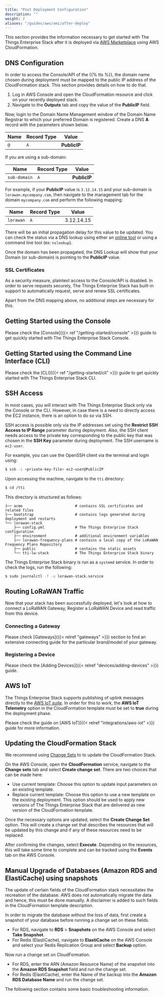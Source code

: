 ```yaml
---
title: "Post Deployment Configuration"
description: ""
weight: 2
aliases: "/guides/aws/ami/after-deploy"
---
```


This section provides the information necessary to get started with The Things Enterprise Stack after it is deployed via [AWS Marketplace](https://aws.amazon.com/marketplace/pp/The-Things-Industries-The-Things-Enterprise-Stack/B081HZKDJ4) using AWS CloudFormation.

<!--more-->

## DNS Configuration

In order to access the Console/API of the {{% tts %}}, the domain name chosen during deployment must be mapped to the public IP address of the CloudFormation stack. This section provides details on how to do that.

1. Log in AWS Console and open the CloudFormation resource and click on your recently deployed stack.
2. Navigate to the **Outputs** tab and copy the value of the **PublicIP** field.

Now, login to the Domain Name Management window of the Domain Name Registrar to which your preferred Domain is registered. Create a DNS **A** record with the parameters shown below.

|**Name**|**Record Type**|**Value**|
|---|---|---|
|`@`|`A`|**PublicIP**|

If you are using a sub-domain:

|**Name**|**Record Type**|**Value**|
|---|---|---|
|`sub-domain`|`A`|**PublicIP**|

For example, if your **PublicIP** value is `3.12.14.15` and your sub-domain is `lorawan.mycompany.com`, then navigate to the management tab for the domain `mycompany.com` and perform the following mapping:

|**Name**|**Record Type**|**Value**|
|---|---|---|
|`lorawan`|`A`|3.12.14.15|

There will be an initial propagation delay for this value to be updated. You can check the status via a DNS lookup using either an [online tool](https://network-tools.webwiz.net/nslookup.htm) or using a command line tool (ex: `nslookup`).

Once the domain has been propagated, the DNS Lookup will show that your Domain (or sub-domain) is pointing to the **PublicIP** value.

### SSL Certificates

As a security measure, plaintext access to the Console/API is disabled. In order to serve requests securely, The Things Enterprise Stack has built-in support to automatically request, serve and renew SSL certificates.

Apart from the DNS mapping above, no additional steps are necessary for this.

## Getting Started using the Console

Please check the [Console]({{< ref "/getting-started/console" >}}) guide to get quickly started with The Things Enterprise Stack Console.

## Getting Started using the Command Line Interface (CLI)

Please check the [CLI]({{< ref "/getting-started/cli" >}}) guide to get quickly started with The Things Enterprise Stack CLI.

## SSH Access

In most cases, you will interact with The Things Enterprise Stack only via the Console or the CLI. However, in case there is a need to directly access the EC2 instance, there is an option to do so via SSH.

SSH access is possible only via the IP addresses set using the **Restrict SSH Access to IP Range** parameter during deployment. Also, the SSH client needs access to the private key corresponding to the public key that was chosen in the **SSH Key** parameter during deployment. The SSH username is `ec2-user`.

For example, you can use the OpenSSH client via the terminal and login using:

```bash
$ ssh -i <private-key-file> ec2-user@PublicIP
```

Upon accessing the machine, navigate to the `tti` directory:

```bash
$ cd /tti
```

This directory is structured as follows:

```
├── acme                        # contains SSL certificates and related files
├── bootstrap                   # contains logs generated during deployment and restarts
└── lorawan-stack
    ├── config.yml              # The Things Enterprise Stack configuration
    ├── environment             # additional environment variables
    ├── lorawan-frequency-plans # contains a local copy of the LoRaWAN Frequency Plans Repository
    ├── public                  # contains the static assets
    └── tti-lw-stack            # The Things Enterprise Stack binary
```

The Things Enterprise Stack binary is run as a `systemd` service. In order to check the logs, run the following:

```bash
$ sudo journalctl -f -u lorawan-stack.service
```

## Routing LoRaWAN Traffic

Now that your stack has been successfully deployed, let's look at how to connect a LoRaWAN Gateway, Register a LoRaWAN Device and read traffic from this device.

### Connecting a Gateway

Please check [Gateways]({{< relref "gateways" >}}) section to find an extensive connecting guide for the particular brand/model of your gateway.

### Registering a Device

Please check the [Adding Devices]({{< relref "devices/adding-devices" >}}) guide.

## AWS IoT

The Things Enterprise Stack supports publishing of uplink messages directly to the [AWS IoT suite](https://aws.amazon.com/iot/). In order for this to work, the **AWS IoT Telemetry** option in the CloudFormation template must be set to **true** during the deployment phase.

Please check the guide on [AWS IoT]({{< relref "integrations/aws-iot" >}}) guide for more information.

## Updating the CloudFormation Stack

We recommend using [Change Sets](https://docs.aws.amazon.com/AWSCloudFormation/latest/UserGuide/using-cfn-updating-stacks-changesets.html) to to update the CloudFormation Stack.

On the AWS Console, open the **CloudFormation** service, navigate to the **Change sets** tab and select **Create change set**. There are two choices that can be made here:

- Use current template: Choose this option to update input parameters on an existing template.
- Replace current template: Choose this option to use a new template on the existing deployment. This option should be used to apply new versions of The Things Enterprise Stack that are delivered as new version of the CloudFormation template.

Once the necessary options are updated, select the **Create Change Set** option. This will create a change set that describes the resources that will be updated by this change and if any of these resources need to be replaced. 

After confirming the changes, select **Execute**. Depending on the resources, this will take some time to complete and can be tracked using the **Events** tab on the AWS Console.

## Manual Upgrade of Databases (Amazon RDS and ElastiCache) using snapshots

The update of certain fields of the CloudFormation stack necessitates the recreation of the database. AWS does not automatically migrate the data and hence, this must be done manually. A disclaimer is added to such fields in the CloudFormation template description.

In order to migrate the database without the loss of data, first create a snapshot of your database before running a change set on these fields.

- For RDS, navigate to **RDS** > **Snapshots** on the AWS Console and select **Take Snapshot**.
- For Redis (ElastiCache), navigate to **ElastiCache** on the AWS Console and select your Redis Replication Group and select **Backup** option.

Now run a change set on CloudFormation.

- For RDS, enter the ARN (Amazon Resource Name) of the snapshot into the **Amazon RDS Snapshot** field and run the change set.
- For Redis (ElastiCache), enter the Name of the backup into the **Amazon RDS Database Name** and run the change set.

The following section contains some basic troubleshooting information.
